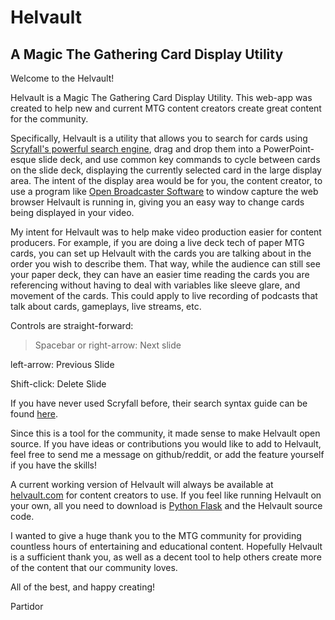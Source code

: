 Helvault
===============
A Magic The Gathering Card Display Utility
----------------------------------------

Welcome to the Helvault!

Helvault is a Magic The Gathering Card Display Utility. This web-app was created to help new and current MTG content creators create great content for the community. 

Specifically, Helvault is a utility that allows you to search for cards using [Scryfall's powerful search engine](https://scryfall.com/), drag and drop them into a PowerPoint-esque slide deck, and use common key commands to cycle between cards on the slide deck, displaying the currently selected card in the large display area. The intent of the display area would be for you, the content creator, to use a program like [Open Broadcaster Software](https://obsproject.com/) to window capture the web browser Helvault is running in, giving you an easy way to change cards being displayed in your video.

My intent for Helvault was to help make video production easier for content producers. For example, if you are doing a live deck tech of paper MTG cards, you can set up Helvault with the cards you are talking about in the order you wish to describe them. That way, while the audience can still see your paper deck, they can have an easier time reading the cards you are referencing without having to deal with variables like sleeve glare, and movement of the cards. This could apply to live recording of podcasts that talk about cards, gameplays, live streams, etc. 

Controls are straight-forward:

> Spacebar or right-arrow: Next slide

  left-arrow: Previous Slide

  Shift-click: Delete Slide

If you have never used Scryfall before, their search syntax guide can be found [here](https://scryfall.com/docs/reference).

Since this is a tool for the community, it made sense to make Helvault open source. If you have ideas or contributions you would like to add to Helvault, feel free to send me a message on github/reddit, or add the feature yourself if you have the skills!

A current working version of Helvault will always be available at [helvault.com](https://www.helvault.com) for content creators to use. If you feel like running Helvault on your own, all you need to download is [Python Flask](http://flask.pocoo.org/) and the Helvault source code. 

I wanted to give a huge thank you to the MTG community for providing countless hours of entertaining and educational content. Hopefully Helvault is a sufficient thank you, as well as a decent tool to help others create more of the content that our community loves. 

All of the best, and happy creating!

Partidor
